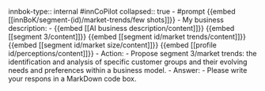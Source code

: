 innbok-type:: internal
#innCoPilot
collapsed:: true
	- #prompt {{embed [[innBoK/segment-(id)/market-trends/few shots]]}}
		- My business description:
		- {{embed [[AI business description/content]]}} {{embed [[segment 3/content]]}} {{embed [[segment id/market trends/content]]}} {{embed [[segment id/market size/content]]}} {{embed [[profile id/perceptions/content]]}}
		- Action:
		- Propose segment 3/market trends: the identification and analysis of specific customer groups and their evolving needs and preferences within a business model.
		- Answer:
		- Please write your respons in a MarkDown code box.


